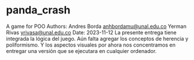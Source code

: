 # panda_crash
A game for POO
Authors: 
Andres Borda <anhbordamu@unal.edu.co>
Yerman Rivas <yrivasa@unal.edu.co>
Date: 2023-11-12
La presente entrega tiene integrada la lógica del juego. Aún falta agregar los conceptos de herencia y poliformismo. Y los aspectos visuales por ahora nos concentramos en entregar una versión que se ejecutara en cualquier ordenador.
